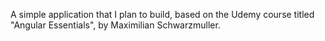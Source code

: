 A simple application that I plan to build, based on the Udemy course titled "Angular Essentials", by Maximilian Schwarzmuller.